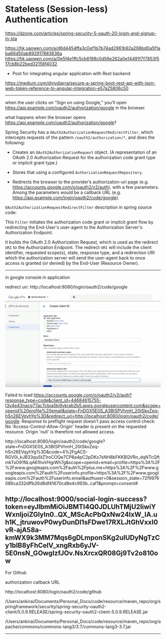 # Stateless (Session-less) Authentication


https://dzone.com/articles/spring-security-5-oauth-20-login-and-signup-in-sta

https://hk.saowen.com/a/d6d4454ffa3c0ef1b7b74ad2961b92a298bd0a5f1aba66d50ab892917883636a
https://hk.saowen.com/a/0e5f4e1ffc5cb8198c0d56e262a0e14491f7f7853f517cb8b22bed32156f4032


- Post for integrating angular application with Rest backend

https://medium.com/@nydiarra/secure-a-spring-boot-rest-api-with-json-web-token-reference-to-angular-integration-e57a25806c50




---

when the user clicks on “Sign on using Google,” you’ll open https://api.example.com/oauth2/authorization/google in the browser.

what happens when the browser opens https://api.example.com/oauth2/authorization/google?


Spring Security has a `OAuth2AuthorizationRequestRedirectFilter`, which intercepts requests of the pattern `/oauth2/authorization/*`, and does the following:

- Creates an `OAuth2AuthorizationRequest` object. (A representation of an OAuth 2.0 Authorization Request for the authorization code grant type or implicit grant type.)

- Stores that using a configured `AuthorizationRequestRepository`.

- Redirects the browser to the provider’s authorization-uri page (e.g. https://accounts.google.com/o/oauth2/v2/auth), with a few parameters. Among the parameters would be a callback URL (e.g. https://api.example.com/login/oauth2/code/google).


`OAuth2AuthorizationRequestRedirectFilter` description in spring source code:

This `Filter` initiates the authorization code grant or implicit grant flow by redirecting the End-User's user-agent to the Authorization Server's Authorization Endpoint.

It builds the OAuth 2.0 Authorization Request, which is used as the redirect `URI` to the Authorization Endpoint.
The redirect `URI` will include the client identifier, requested scope(s), state, response type, and a redirection URI which the authorization server will send the user-agent back to once access is granted (or denied) by the End-User (Resource Owner).



----

in google console in application

redirect uri: http://localhost:8080/login/oauth2/code/google

![google-oauth2-redirect.png](./images/google-oauth2-redirect.png)


Failed to load https://accounts.google.com/o/oauth2/v2/auth?response_type=code&client_id=44684615755-t3v4e43nacg77ac7ctpa5ki9vkrab2b5.apps.googleusercontent.com&scope=openid%20profile%20email&state=FnDGX5E0S_A3BtSPVhmH_20tSkoZeq-hSn26EVqyhYg%3D&redirect_uri=http://localhost:8080/login/oauth2/code/google: Response to preflight request doesn't pass access control check: No 'Access-Control-Allow-Origin' header is present on the requested resource. Origin 'null' is therefore not allowed access.

http://localhost:8080/login/oauth2/code/google?state=FnDGX5E0S_A3BtSPVhmH_20tSkoZeq-hSn26EVqyhYg%3D&code=4%2FgACS-RGV0i_kJB33quStZ1roCOQe7CP8a4pC2pDKx7sNH8bFKKBQVRn_dqNTcQftmkTsO91NLqA61hoVHgiWh7g&scope=openid+email+profile+https%3A%2F%2Fwww.googleapis.com%2Fauth%2Fplus.me+https%3A%2F%2Fwww.googleapis.com%2Fauth%2Fuserinfo.profile+https%3A%2F%2Fwww.googleapis.com%2Fauth%2Fuserinfo.email&authuser=0&session_state=72f9976086ca332dffb26d8df41670cd8e4c993b..caf1&prompt=consent#


http://localhost:9000/social-login-success?token=eyJlbmMiOiJBMTI4Q0JDLUhTMjU2IiwiYWxnIjoiZGlyIn0..QX_MScAcPbQxNw24IxW_lA.uh1K_jtruwovP0wyDunDl1sFDwe17RXLJtGhVxxI0vR-ajA58a-kmWX9k3MM7Mqs6gDLmponSKg2uIUDyNgTzCy1bIB8yFhCelV_xngRxb6yJV-5E0nsN_GOwgIzfJOv.NsXrcxQR08Gj9Tv2o810ow
---

For Github

authorization callback URL

http://localhost:8080/login/oauth2/code/github





/Users/ankirai/Documents/Personal_Docs/code/resource/maven_repo/org/springframework/security/spring-security-oauth2-client/5.0.9.RELEASE/spring-security-oauth2-client-5.0.9.RELEASE.jar


/Users/ankirai/Documents/Personal_Docs/code/resource/maven_repo/org/apache/commons/commons-lang3/3.7/commons-lang3-3.7.jar




















----
